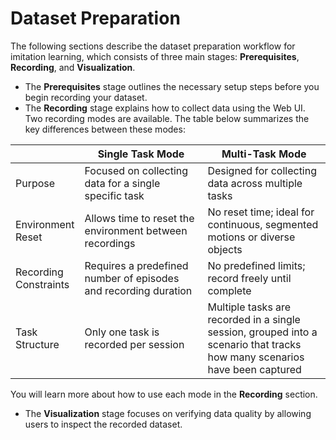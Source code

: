 # Dataset Preparation

The following sections describe the dataset preparation workflow for imitation learning, which consists of three main stages: **Prerequisites**, **Recording**, and **Visualization**.

- The **Prerequisites** stage outlines the necessary setup steps before you begin recording your dataset.  
- The **Recording** stage explains how to collect data using the Web UI.  
  Two recording modes are available. The table below summarizes the key differences between these modes:

<table>
  <thead>
    <tr>
      <th style="width: 20%;"></th>
      <th style="width: 40%;">Single Task Mode</th>
      <th style="width: 40%;">Multi-Task Mode</th>
    </tr>
  </thead>
  <tbody>
    <tr>
      <td>Purpose</td>
      <td>Focused on collecting data for a single specific task</td>
      <td>Designed for collecting data across multiple tasks</td>
    </tr>
    <tr>
      <td>Environment Reset</td>
      <td>Allows time to reset the environment between recordings</td>
      <td>No reset time; ideal for continuous, segmented motions or diverse objects</td>
    </tr>
    <tr>
      <td>Recording Constraints</td>
      <td>Requires a predefined number of episodes and recording duration</td>
      <td>No predefined limits; record freely until complete</td>
    </tr>
    <tr>
      <td>Task Structure</td>
      <td>Only one task is recorded per session</td>
      <td>Multiple tasks are recorded in a single session, grouped into a scenario that tracks how many scenarios have been captured</td>
    </tr>
  </tbody>
</table>

You will learn more about how to use each mode in the **Recording** section.

- The **Visualization** stage focuses on verifying data quality by allowing users to inspect the recorded dataset.
